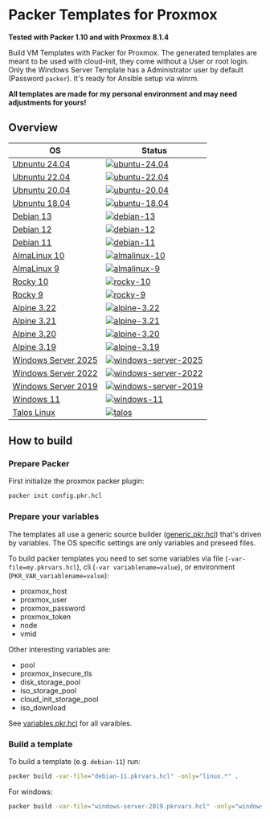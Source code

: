 # Packer Templates for Proxmox

**Tested with Packer 1.10 and with Proxmox 8.1.4**

Build VM Templates with Packer for Proxmox. The generated templates are meant to be used with cloud-init, they come without a User or root login.
Only the Windows Server Template has a Administrator user by default (Password `packer`). It's ready for Ansible setup via winrm.

**All templates are made for my personal environment and may need adjustments for yours!**

## Overview

| OS                                                       | Status                                                                                                                                                                                                                           |
| -------------------------------------------------------- | -------------------------------------------------------------------------------------------------------------------------------------------------------------------------------------------------------------------------------- |
| [Ubnuntu 24.04](./ubuntu-24.04.pkrvars.hcl)              | [![ubuntu-24.04](https://github.com/Pumba98/proxmox-packer-templates/actions/workflows/ubuntu-24.04.yml/badge.svg)](https://github.com/Pumba98/proxmox-packer-templates/actions/workflows/ubuntu-24.04.yml)                      |
| [Ubnuntu 22.04](./ubuntu-22.04.pkrvars.hcl)              | [![ubuntu-22.04](https://github.com/Pumba98/proxmox-packer-templates/actions/workflows/ubuntu-22.04.yml/badge.svg)](https://github.com/Pumba98/proxmox-packer-templates/actions/workflows/ubuntu-22.04.yml)                      |
| [Ubnuntu 20.04](./ubuntu-20.04.pkrvars.hcl)              | [![ubuntu-20.04](https://github.com/Pumba98/proxmox-packer-templates/actions/workflows/ubuntu-20.04.yml/badge.svg)](https://github.com/Pumba98/proxmox-packer-templates/actions/workflows/ubuntu-20.04.yml)                      |
| [Ubnuntu 18.04](./ubuntu-18.04.pkrvars.hcl)              | [![ubuntu-18.04](https://github.com/Pumba98/proxmox-packer-templates/actions/workflows/ubuntu-18.04.yml/badge.svg)](https://github.com/Pumba98/proxmox-packer-templates/actions/workflows/ubuntu-18.04.yml)                      |
| [Debian 13](./debian-13.pkrvars.hcl)                     | [![debian-13](https://github.com/Pumba98/proxmox-packer-templates/actions/workflows/debian-13.yml/badge.svg)](https://github.com/Pumba98/proxmox-packer-templates/actions/workflows/debian-13.yml)                               |
| [Debian 12](./debian-12.pkrvars.hcl)                     | [![debian-12](https://github.com/Pumba98/proxmox-packer-templates/actions/workflows/debian-12.yml/badge.svg)](https://github.com/Pumba98/proxmox-packer-templates/actions/workflows/debian-12.yml)                               |
| [Debian 11](./debian-11.pkrvars.hcl)                     | [![debian-11](https://github.com/Pumba98/proxmox-packer-templates/actions/workflows/debian-11.yml/badge.svg)](https://github.com/Pumba98/proxmox-packer-templates/actions/workflows/debian-11.yml)                               |
| [AlmaLinux 10](./almalinux-10.pkrvars.hcl)               | [![almalinux-10](https://github.com/Pumba98/proxmox-packer-templates/actions/workflows/almalinux-10.yml/badge.svg)](https://github.com/Pumba98/proxmox-packer-templates/actions/workflows/almalinux-10.yml)                      |
| [AlmaLinux 9](./almalinux-9.pkrvars.hcl)                 | [![almalinux-9](https://github.com/Pumba98/proxmox-packer-templates/actions/workflows/almalinux-9.yml/badge.svg)](https://github.com/Pumba98/proxmox-packer-templates/actions/workflows/almalinux-9.yml)                         |
| [Rocky 10](./rocky-10.pkrvars.hcl)                       | [![rocky-10](https://github.com/Pumba98/proxmox-packer-templates/actions/workflows/rocky-10.yml/badge.svg)](https://github.com/Pumba98/proxmox-packer-templates/actions/workflows/rocky-10.yml)                                  |
| [Rocky 9](./rocky-9.pkrvars.hcl)                         | [![rocky-9](https://github.com/Pumba98/proxmox-packer-templates/actions/workflows/rocky-9.yml/badge.svg)](https://github.com/Pumba98/proxmox-packer-templates/actions/workflows/rocky-9.yml)                                     |
| [Alpine 3.22](./alpine-3.22.pkrvars.hcl)                 | [![alpine-3.22](https://github.com/Pumba98/proxmox-packer-templates/actions/workflows/alpine-3.22.yml/badge.svg)](https://github.com/Pumba98/proxmox-packer-templates/actions/workflows/alpine-3.22.yml)                         |
| [Alpine 3.21](./alpine-3.21.pkrvars.hcl)                 | [![alpine-3.21](https://github.com/Pumba98/proxmox-packer-templates/actions/workflows/alpine-3.21.yml/badge.svg)](https://github.com/Pumba98/proxmox-packer-templates/actions/workflows/alpine-3.21.yml)                         |
| [Alpine 3.20](./alpine-3.20.pkrvars.hcl)                 | [![alpine-3.20](https://github.com/Pumba98/proxmox-packer-templates/actions/workflows/alpine-3.20.yml/badge.svg)](https://github.com/Pumba98/proxmox-packer-templates/actions/workflows/alpine-3.20.yml)                         |
| [Alpine 3.19](./alpine-3.19.pkrvars.hcl)                 | [![alpine-3.19](https://github.com/Pumba98/proxmox-packer-templates/actions/workflows/alpine-3.19.yml/badge.svg)](https://github.com/Pumba98/proxmox-packer-templates/actions/workflows/alpine-3.19.yml)                         |
| [Windows Server 2025](./windows-server-2025.pkrvars.hcl) | [![windows-server-2025](https://github.com/Pumba98/proxmox-packer-templates/actions/workflows/windows-server-2025.yml/badge.svg)](https://github.com/Pumba98/proxmox-packer-templates/actions/workflows/windows-server-2025.yml) |
| [Windows Server 2022](./windows-server-2022.pkrvars.hcl) | [![windows-server-2022](https://github.com/Pumba98/proxmox-packer-templates/actions/workflows/windows-server-2022.yml/badge.svg)](https://github.com/Pumba98/proxmox-packer-templates/actions/workflows/windows-server-2022.yml) |
| [Windows Server 2019](./windows-server-2019.pkrvars.hcl) | [![windows-server-2019](https://github.com/Pumba98/proxmox-packer-templates/actions/workflows/windows-server-2019.yml/badge.svg)](https://github.com/Pumba98/proxmox-packer-templates/actions/workflows/windows-server-2019.yml) |
| [Windows 11](./windows-11.pkrvars.hcl)                   | [![windows-11](https://github.com/Pumba98/proxmox-packer-templates/actions/workflows/windows-11.yml/badge.svg)](https://github.com/Pumba98/proxmox-packer-templates/actions/workflows/windows-11.yml)                            |
| [Talos Linux](./talos.pkrvars.hcl)                       | [![talos](https://github.com/Pumba98/proxmox-packer-templates/actions/workflows/talos.yml/badge.svg)](https://github.com/Pumba98/proxmox-packer-templates/actions/workflows/talos.yml)                                           |

## How to build

### Prepare Packer

First initialize the proxmox packer plugin:

```sh
packer init config.pkr.hcl
```

### Prepare your variables

The templates all use a generic source builder ([generic.pkr.hcl](./generic.pkr.hcl)) that's driven by variables. The OS specific settings are only variables and preseed files.

To build packer templates you need to set some variables via file (`-var-file=my.pkrvars.hcl`), cli (`-var variablename=value`), or environment (`PKR_VAR_variablename=value`):

- proxmox_host
- proxmox_user
- proxmox_password
- proxmox_token
- node
- vmid

Other interesting variables are:

- pool
- proxmox_insecure_tls
- disk_storage_pool
- iso_storage_pool
- cloud_init_storage_pool
- iso_download

See [variables.pkr.hcl](./variables.pkr.hcl) for all varaibles.

### Build a template

To build a template (e.g. `debian-11`) run:

```sh
packer build -var-file="debian-11.pkrvars.hcl" -only="linux.*" .
```

For windows:

```sh
packer build -var-file="windows-server-2019.pkrvars.hcl" -only="windows.*" .
```
